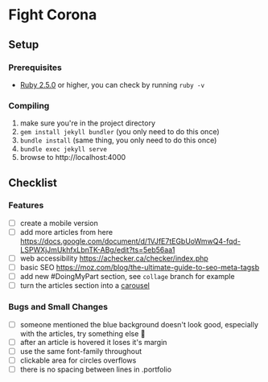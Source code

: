 # Fight Corona

## Setup
### Prerequisites
* [Ruby 2.5.0](https://www.ruby-lang.org/en/downloads/) or higher, you can check by running `ruby -v`

### Compiling
1. make sure you're in the project directory
2. `gem install jekyll bundler` (you only need to do this once)
2. `bundle install` (same thing, you only need to do this once)
3. `bundle exec jekyll serve`
4. browse to http://localhost:4000

## Checklist
### Features
- [ ] create a mobile version
- [ ] add more articles from here https://docs.google.com/document/d/1VJfE7tEGbUoWmwQ4-fqd-LSPWXjJmUkhfxLbnTK-ABg/edit?ts=5eb56aa1
- [ ] web accessibility https://achecker.ca/checker/index.php
- [ ] basic SEO https://moz.com/blog/the-ultimate-guide-to-seo-meta-tagsb
- [ ] add new #DoingMyPart section, see `collage` branch for example
- [ ] turn the articles section into a [carousel](https://www.w3schools.com/bootstrap/bootstrap_carousel.asp)

### Bugs and Small Changes
- [ ] someone mentioned the blue background doesn't look good, especially with the articles, try something else 🤷
- [ ] after an article is hovered it loses it's margin
- [ ] use the same font-family throughout
- [ ] clickable area for circles overflows
- [ ] there is no spacing between lines in .portfolio
